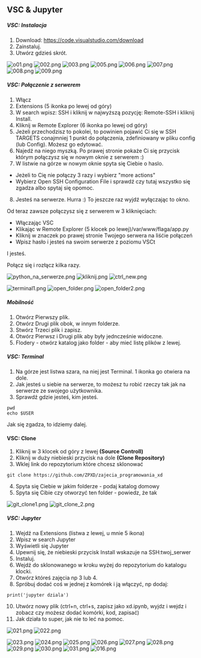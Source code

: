 ## VSC & Jupyter

##### VSC: Instalacja

1. Download: https://code.visualstudio.com/download
2. Zainstaluj.
3. Utwórz gdzieś skrót.




![o01.png](foto/o01.png)
![002.png](foto/002.png)
![003.png](foto/003.png)
![005.png](foto/005.png)
![006.png](foto/006.png)
![007.png](foto/007.png)
![008.png](foto/008.png)
![009.png](foto/009.png)


##### VSC: Połączenie z serwerem

1. Włącz
2. Extensions (5 ikonka po lewej od góry)
3. W search wpisz: SSH i kliknij w najwyższą pozycję: Remote-SSH i kliknij Install.
4. Kliknij w Remote Explorer (6 ikonka po lewej od góry)
5. Jeżeli przechodzisz to pokolei, to powinien pojawić Ci się w SSH TARGETS conajmniej 1 punkt do połączenia, zdefiniowany w pliku config (lub Config). Możesz go edytować.
6. Najedź na niego myszką. Po prawej stronie pokaże Ci się przycisk którym połączysz się w nowym oknie z serwerem :)
7. W listwie na górze w nowym oknie spyta się Ciebie o haslo.
- Jeżeli to Cię nie połączy 3 razy i wybierz "more actions" 
- Wybierz Open SSH Configuration File i sprawdź czy tutaj wszystko się zgadza albo spytaj się opomoc.
8. Jesteś na serwerze. Hurra :) To jeszcze raz wyjdź wyłączając to okno.

Od teraz zawsze połączysz się z serwerem w 3 kliknięciach:
- Włączając VSC
- Klikając w Remote Explorer (5 klocek po lewej)/var/www/flaga/app.py
- Kliknij w znaczek po prawej stronie Twojego serwera na liśćie połączeń
- Wpisz hasło i jesteś na swoim serwerze z poziomu VSCt

I jesteś. 

Połącz się i rozłącz kilka razy.

![python_na_serwerze.png](foto/python_na_serwerze.png)
![kliknij.png](foto/kliknij.png)
![ctrl_new.png](foto/ctrl_new.png)

![terminal1.png](foto/terminal1.png)
![open_folder.png](foto/open_folder.png)
![open_folder2.png](foto/open_folder2.png)
##### Mobilność

1. Otwórz Pierwszy plik.
2. Otwórz Drugi plik obok, w innym folderze.
3. Stwórz Trzeci plik i zapisz.
4. Otwórz Pierwsz i Drugi plik aby były jedncześnie widoczne.
5. Flodery - otwórz katalog jako folder - aby mieć listę plików z lewej.

##### VSC: Terminal

1. Na górze jest listwa szara, na niej jest Terminal. 1 ikonka go otwiera na dole.
2. Jak jesteś u siebie na serwerze, to możesz tu robić rzeczy tak jak na serwerze ze swojego użytkownika.
3. Sprawdź gdzie jesteś, kim jesteś.
```
pwd
echo $USER
```
Jak się zgadza, to idziemy dalej.

#### VSC: Clone

1. Kliknij w 3 klocek od góry z lewej **(Source Controll)**
2. Kliknij w duży niebieski przycisk na dole **(Clone Repository)**
3. Wklej link do repozytorium które chcesz sklonować
```
git clone https://github.com/ZPXD/zajecia_programowania_xd
```
4. Spyta się Ciebie w jakim folderze - podaj katalog domowy
5. Spyta się Cibie czy otworzyć ten folder - powiedz, że tak

![git_clone1.png](foto/git_clone1.png)
![git_clone_2.png](foto/git_clone_2.png)

##### VSC: Jupyter

1. Wejdź na Extensions (listwa z lewej, u mnie 5 ikona)
2. Wpisz w search Jupyter
3. Wyświetli się Jupyter
4. Upewnij się, że niebieski przycisk Install wskazuje na SSH:twoj_serwer
5. Instaluj.
7. Wejdź do sklonowanego w kroku wyżej do repozytorium do katalogu klocki.
8. Otwórz któreś zajęcia np 3 lub 4.
9. Spróbuj dodać coś w jednej z komórek i ją włączyć, np dodaj:
```
print('jupyter dziala')
```
10. Utwórz nowy plik (ctrl+n, ctrl+s, zapisz jako xd.ipynb, wyjdz i wejdz i zobacz czy możesz dodać komórki, kod, zapisać)
11. Jak działa to super, jak nie to leć na pomoc.


![021.png](foto/021.png)
![022.png](foto/022.png)

![023.png](foto/023.png)
![024.png](foto/024.png)
![025.png](foto/025.png)
![026.png](foto/026.png)
![027.png](foto/027.png)
![028.png](foto/028.png)
![029.png](foto/029.png)
![030.png](foto/030.png)
![031.png](foto/031.png)
![016.png](foto/016.png)






